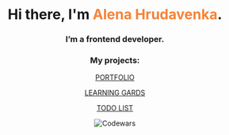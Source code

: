 <h1 align="center">Hi there, I'm <a href="https://elenahrudavenka.github.io/portfolio/" target="_blank" style="text-decoration: none; color: #F68338">Alena Hrudavenka</a>.</h1>
<h3 align="center">I’m a frontend developer.</h3>
<h3 align="center">My projects:</h3>
<p align="center"><a href="https://elenahrudavenka.github.io/portfolio/">PORTFOLIO</a></p>
<p align="center"><a href="https://pv18.github.io/project-cards-front/#/login">LEARNING GARDS</a></p>
<p align="center"><a href="https://elenahrudavenka.github.io/todolist/#/login">TODO LIST</a></p>

<div align="center">
<img src="https://www.codewars.com/users/ElenaHrudavenka/badges/large" alt="Codewars">
</div>



